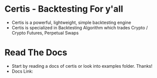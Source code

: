 # Certis - Backtesting For y'all
- Certis is a powerful, lightweight, simple backtesting engine
- Certis is specialized in Backtesting Algorithm which trades Crypto / Crypto Futures, Perpetual Swaps

# Read The Docs
- Start by reading a docs of certis or look into examples folder. Thanks!
- Docs Link: 
